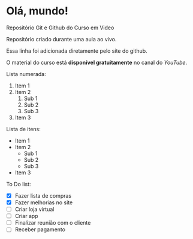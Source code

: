 # Olá, mundo!
 Repositório  Git e Github do Curso em Video

 Repositório criado durante uma aula ao vivo.
 
 Essa linha foi adicionada diretamente pelo site do github.
 
 O material do curso está **disponível gratuitamente** no canal do *YouTube*. 

Lista numerada:
1. Item 1
2. Item 2
   1. Sub 1
   2. Sub 2
   3. Sub 3
3. Item 3

Lista de itens:
* Item 1
* Item 2
   * Sub 1
   * Sub 2
   * Sub 3
* Item 3

To Do list:
- [x] Fazer lista de compras
- [x] Fazer melhorias no site
- [ ] Criar loja virtual
- [ ] Criar app
- [ ] Finalizar reunião com o cliente
- [ ] Receber pagamento
